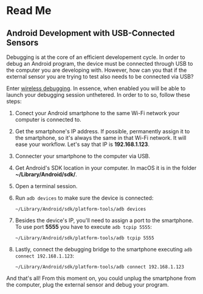 # Read Me

## Android Development with USB-Connected Sensors

Debugging is at the core of an efficient developement cycle. In order to debug an Android program, the device must be connected through USB to the computer you are developing with. However, how can you that if the external sensor you are trying to test also needs to be connected via USB?

Enter [wireless debugging][wireless-debugging]. In essence, when enabled you will be able to launch your debugging session unthetered. In order to to so, follow these steps:

1. Conect your Android smartphone to the same Wi-Fi network your computer is connected to.

2. Get the smartphone's IP address. If possible, permanently assign it to the smartphone, so it's always the same in that Wi-Fi network. It will ease your workflow. Let's say that IP is **192.168.1.123**.

3. Connecter your smartphone to the computer via USB.

4. Get Android's SDK location in your computer. In macOS it is in the folder **~/Library/Android/sdk/**.

5. Open a terminal session.

6. Run `adb devices` to make sure the device is connected:

    ```shell
    ~/Library/Android/sdk/platform-tools/adb devices
    ```

7. Besides the device's IP, you'll need to assign a port to the smartphone. To use port **5555** you have to execute `adb tcpip 5555`:

    ```shell
    ~/Library/Android/sdk/platform-tools/adb tcpip 5555
    ```

8. Lastly, connect the debugging bridge to the smartphone executing `adb connect 192.168.1.123`:

    ```shell
    ~/Library/Android/sdk/platform-tools/adb connect 192.168.1.123
    ```

And that's all! From this moment on, you could unplug the smartphone from the computer, plug the external sensor and debug your program.

[wireless-debugging]: https://medium.com/android-news/wireless-debugging-through-adb-in-android-using-wifi-965f7edd163a "Wireless Debugging through ADB in Android using WiFi"
